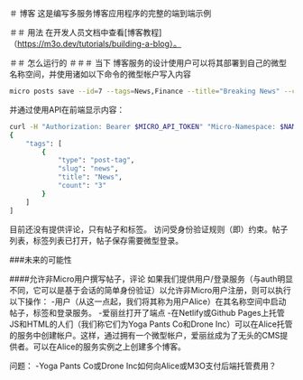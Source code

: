 ＃ 博客
这是编写多服务博客应用程序的完整的端到端示例

＃＃ 用法
在开发人员文档中查看[博客教程]（https://m3o.dev/tutorials/building-a-blog）。

＃＃ 怎么运行的
＃＃＃ 当下
博客服务的设计使用户可以将其部署到自己的微型名称空间，并使用诸如以下命令的微型帐户写入内容

```sh
micro posts save --id=7 --tags=News,Finance --title="Breaking News" --content="The stock market has just crashed"
```

并通过使用API​​在前端显示内容：

```sh
curl -H "Authorization: Bearer $MICRO_API_TOKEN" "Micro-Namespace: $NAMESPACE" https://api.m3o.com/tags/list
{
	"tags": [
		{
			"type": "post-tag",
			"slug": "news",
			"title": "News",
			"count": "3"
		}
    ]
]
```

目前还没有提供评论，只有帖子和标签。
访问受身份验证规则（即）约束。帖子列表，标签列表已打开，帖子保存需要微型登录。

###未来的可能性

####允许非Micro用户撰写帖子，评论
如果我们提供用户/登录服务（与auth明显不同，它可以是基于会话的简单身份验证）以允许非Micro用户注册，则可以执行以下操作：
-用户（从这一点起，我们将其称为用户Alice）在其名称空间中启动帖子，标签和登录服务。
-爱丽丝打开了端点
-在Netlify或Github Pages上托管JS和HTML的人们（我们称它们为Yoga Pants Co和Drone Inc）可以在Alice托管的服务中创建帐户。这样，通过拥有一个微型帐户，爱丽丝成为了无头的CMS提供者。可以在Alice的服务实例之上创建多个博客。

问题：
-Yoga Pants Co或Drone Inc如何向Alice或M3O支付后端托管费用？